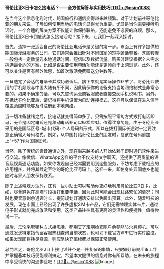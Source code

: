 **哥伦比亚3日卡怎么接电话？——全方位解答与实用技巧[[TG💪+ @esim1088](https://t.me/s/esim1088)]**

在当今这个信息化的时代，跨国旅行和通信变得越来越频繁。对于计划前往哥伦比亚的朋友来说，了解如何使用当地的电话卡显得尤为重要。尤其是当你需要接听电话时，一个合适的解决方案不仅能让你保持联络，还能避免不必要的麻烦。那么，哥伦比亚3日卡到底该怎么接电话呢？接下来，让我们一起深入探讨。

首先，选择一张适合自己的哥伦比亚电话卡是关键的第一步。市面上有许多提供短期国际漫游服务的公司，它们通常会推出针对不同国家的短期通话套餐。这些套餐一般包括一定数量的本地通话时间、短信以及数据流量。购买时建议根据个人需求挑选最合适的方案，比如是否主要使用电话功能还是更倾向于上网浏览。此外，还可以关注是否有额外优惠，如首次激活免费赠送分钟数等。

一旦选定了合适的电话卡并成功激活后，接下来就是实际操作环节了。哥伦比亚使用的手机频段与中国大陆有所不同，因此确保你的设备支持当地网络制式是非常必要的。如果不确定的话，可以先咨询运营商客服或者直接查阅手机说明书。另外，在抵达哥伦比亚后，请记得将手机设置为自动连接模式，这样可以保证在进入信号覆盖范围时能够及时注册到本地网络。

当一切准备就绪之后，接电话就变得简单多了。只需按照平常的方式拨打电话即可，无论是固定电话还是移动电话都可以轻松应对。值得注意的是，由于哥伦比亚采用的是国际区号+城市代码+个人号码的形式，所以在拨打国际长途时一定要注意正确输入号码格式。例如，从中国打给哥伦比亚的朋友时，应该在号码前加上“+57”作为国际区号。

当然，除了传统的语音通话之外，现在越来越多的人开始依赖于即时通讯软件来进行交流。像微信、WhatsApp这样的平台不仅支持文字聊天，还提供了高质量的语音及视频通话功能。如果你发现自己经常需要用到这些服务，不妨考虑下载相应的应用程序，并将其绑定至你的哥伦比亚号码上。这样一来，即使身处异国他乡也能随时与家人朋友保持联系。

除了上述常规方法外，还有一些小贴士可以帮助你更好地利用哥伦比亚3日卡。比如，尽量避免在高峰时段拨打重要电话，因为此时可能会出现线路繁忙的情况；同时也要留意剩余通话时长，提前规划好通话安排以免超出预算。此外，随着科技的发展，现在市面上已经出现了许多虚拟SIM卡产品，它们无需物理实体卡片，通过电子形式就能完成激活和使用。这类产品往往具有更高的灵活性和便捷性，值得尝试一下。

最后，无论采取哪种方式接电话，都别忘了定期检查账户余额以防欠费停机。可以通过发送特定指令至客服热线查询当前状态，也可以下载官方APP进行实时监控。如果发现即将耗尽资源，则应尽快充值续费以保障正常使用。

总而言之，哥伦比亚3日卡接电话并不是一件复杂的事情，只要做好前期准备工作并掌握基本技巧便能顺利搞定。希望本文提供的信息对你有所帮助，在未来的旅程中享受愉快的沟通体验吧！[[TG💪+ @esim1088](https://t.me/s/esim1088) ![Image](https://i.postimg.cc/4NQfJmqS/Snipaste-2025-05-13-00-14-12.png)]